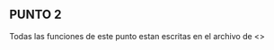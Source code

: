 ## PUNTO 2 
Todas las funciones de este punto estan escritas en el archivo de <<funcionalidades extra>>
